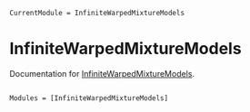 ```@meta
CurrentModule = InfiniteWarpedMixtureModels
```

# InfiniteWarpedMixtureModels

Documentation for [InfiniteWarpedMixtureModels](https://github.com/shu13830/InfiniteWarpedMixtureModels.jl).

```@index
```

```@autodocs
Modules = [InfiniteWarpedMixtureModels]
```

